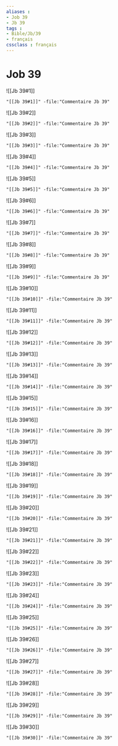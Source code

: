 ```yaml
---
aliases : 
- Job 39
- Jb 39
tags : 
- Bible/Jb/39
- français
cssclass : français
---
```


# Job 39

![[Jb 39#1]]

```query
"[[Jb 39#1]]" -file:"Commentaire Jb 39"
```

![[Jb 39#2]]

```query
"[[Jb 39#2]]" -file:"Commentaire Jb 39"
```

![[Jb 39#3]]

```query
"[[Jb 39#3]]" -file:"Commentaire Jb 39"
```

![[Jb 39#4]]

```query
"[[Jb 39#4]]" -file:"Commentaire Jb 39"
```

![[Jb 39#5]]

```query
"[[Jb 39#5]]" -file:"Commentaire Jb 39"
```

![[Jb 39#6]]

```query
"[[Jb 39#6]]" -file:"Commentaire Jb 39"
```

![[Jb 39#7]]

```query
"[[Jb 39#7]]" -file:"Commentaire Jb 39"
```

![[Jb 39#8]]

```query
"[[Jb 39#8]]" -file:"Commentaire Jb 39"
```

![[Jb 39#9]]

```query
"[[Jb 39#9]]" -file:"Commentaire Jb 39"
```

![[Jb 39#10]]

```query
"[[Jb 39#10]]" -file:"Commentaire Jb 39"
```

![[Jb 39#11]]

```query
"[[Jb 39#11]]" -file:"Commentaire Jb 39"
```

![[Jb 39#12]]

```query
"[[Jb 39#12]]" -file:"Commentaire Jb 39"
```

![[Jb 39#13]]

```query
"[[Jb 39#13]]" -file:"Commentaire Jb 39"
```

![[Jb 39#14]]

```query
"[[Jb 39#14]]" -file:"Commentaire Jb 39"
```

![[Jb 39#15]]

```query
"[[Jb 39#15]]" -file:"Commentaire Jb 39"
```

![[Jb 39#16]]

```query
"[[Jb 39#16]]" -file:"Commentaire Jb 39"
```

![[Jb 39#17]]

```query
"[[Jb 39#17]]" -file:"Commentaire Jb 39"
```

![[Jb 39#18]]

```query
"[[Jb 39#18]]" -file:"Commentaire Jb 39"
```

![[Jb 39#19]]

```query
"[[Jb 39#19]]" -file:"Commentaire Jb 39"
```

![[Jb 39#20]]

```query
"[[Jb 39#20]]" -file:"Commentaire Jb 39"
```

![[Jb 39#21]]

```query
"[[Jb 39#21]]" -file:"Commentaire Jb 39"
```

![[Jb 39#22]]

```query
"[[Jb 39#22]]" -file:"Commentaire Jb 39"
```

![[Jb 39#23]]

```query
"[[Jb 39#23]]" -file:"Commentaire Jb 39"
```

![[Jb 39#24]]

```query
"[[Jb 39#24]]" -file:"Commentaire Jb 39"
```

![[Jb 39#25]]

```query
"[[Jb 39#25]]" -file:"Commentaire Jb 39"
```

![[Jb 39#26]]

```query
"[[Jb 39#26]]" -file:"Commentaire Jb 39"
```

![[Jb 39#27]]

```query
"[[Jb 39#27]]" -file:"Commentaire Jb 39"
```

![[Jb 39#28]]

```query
"[[Jb 39#28]]" -file:"Commentaire Jb 39"
```

![[Jb 39#29]]

```query
"[[Jb 39#29]]" -file:"Commentaire Jb 39"
```

![[Jb 39#30]]

```query
"[[Jb 39#30]]" -file:"Commentaire Jb 39"
```

